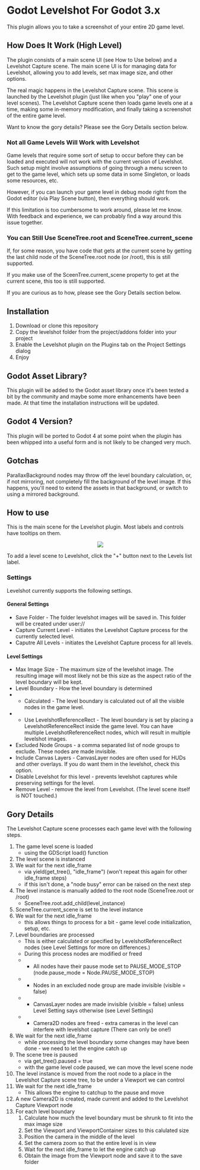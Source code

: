 # Godot Levelshot For Godot 3.x
This plugin allows you to take a screenshot of your entire 2D game level.

## How Does It Work (High Level)

The plugin consists of a main scene UI (see How to Use below) and a Levelshot Capture scene.  The main scene UI is for managing data for Levelshot, allowing you to add levels, set max image size, and other options.

The real magic happens in the Levelshot Capture scene.  This scene is launched by the Levelshot plugin (just like when you "play" one of your level scenes).  The Levelshot Capture scene then loads game levels one at a time, making some in-memory modification, and finally taking a screenshot of the entire game level.

Want to know the gory details?  Please see the Gory Details section below.

### Not all Game Levels Will Work with Levelshot

Game levels that require some sort of setup to occur before they can be loaded and executed will not work with the current version of Levelshot.  Such setup might involve assumptions of going through a menu screen to get to the game level, which sets up some data in some Singleton, or loads some resources, etc.

However, if you can launch your game level in debug mode right from the Godot editor (via Play Scene button), then everything should work.

If this limitation is too cumbersome to work around, please let me know.  With feedback and experience, we can probably find a way around this issue together.

### You can Still Use SceneTree.root and SceneTree.current_scene

If, for some reason, you have code that gets at the current scene by getting the last child node of the SceneTree.root node (or /root), this is still supported.

If you make use of the SceenTree.current_scene property to get at the current scene, this too is still supported.

If you are curious as to how, please see the Gory Details section below.

## Installation

 1. Download or clone this repository
 2. Copy the levelshot folder from the project/addons folder into your project
 3. Enable the Levelshot plugin on the Plugins tab on the Project Settings dialog
 4. Enjoy


## Godot Asset Library?

This plugin will be added to the Godot asset library once it's been tested a bit by the community and maybe some more enhancements have been made.  At that time the installation instructions will be updated.

## Godot 4 Version?

This plugin will be ported to Godot 4 at some point when the plugin has been whipped into a useful form and is not likely to be changed very much.


## Gotchas

ParallaxBackground nodes may throw off the level boundary calculation, or, if not mirroring, not completely fill the background of the level image.  If this happens, you'll need to extend the assets in that background, or switch to using a mirrored background.


## How to use

This is the main scene for the Levelshot plugin.  Most labels and controls have tooltips on them.

<p align="center">
<img src="readme_images/levelshot_main_screen.png" />
</p>

To add a level scene to Levelshot, click the "+" button next to the Levels list label.

### Settings
Levelshot currently supports the following settings.

#### General Settings

* Save Folder - The folder levelshot images will be saved in.  This folder will be created under user://
* Capture Current Level - initiates the Levelshot Capture process for the currently selected level.
* Caputre All Levels - initiates the Levelshot Capture process for all levels.

#### Level Settings

* Max Image Size - The maximum size of the levelshot image.  The resulting image will most likely not be this size as the aspect ratio of the level boundary will be kept.
* Level Boundary - How the level boundary is determined
* * Calculated - The level boundary is calculated out of all the visible nodes in the game level.
* * Use LevelshotReferenceRect - The level boundary is set by placing a LevelshotReferenceRect inside the game level.  You can have multiple LevelshotReferenceRect nodes, which will result in multiple levelshot images.
* Excluded Node Groups - a comma separated list of node groups to exclude.  These nodes are made invisible.
* Include Canvas Layers - CanvasLayer nodes are often used for HUDs and other overlays.  If you do want them in the levelshot, check this option.
* Disable Levelshot for this level - prevents levelshot captures while preserving settings for the level.
* Remove Level - remove the level from Levelshot.  (The level scene itself is NOT touched.)


## Gory Details

The Levelshot Capture scene processes each game level with the following steps.

1. The game level scene is loaded
    * using the GDScript load() function
2. The level scene is instanced
3. We wait for the next idle_frame
    * via yield(get_tree(), "idle_frame") (won't repeat this again for other idle_frame steps)
    * if this isn't done, a "node busy" error can be raised on the next step
4. The level instance is manually added to the root node (SceneTree.root or /root)
    * SceneTree.root.add_child(level_instance)
5. SceneTree.current_scene is set to the level instance
3. We wait for the next idle_frame
    * this allows things to process for a bit - game level code initialization, setup, etc.
6. Level boundaries are processed
    * This is either calculated or specified by LevelshotReferenceRect nodes (see Level Settings for more on differences.)
    * During this process nodes are modified or freed
    * * All nodes have their pause mode set to PAUSE_MODE_STOP  (node.pause_mode = Node.PAUSE_MODE_STOP)
    * * Nodes in an excluded node group are made invisible (visible = false)
    * * CanvasLayer nodes are made invisible (visible = false) unless Level Setting says otherwise (see Level Settings)
    * * Camera2D nodes are freed - extra cameras in the level can interfere with levelshot capture (There can only be one!)
7. We wait for the next idle_frame
    * while processing the level boundary some changes may have been done - we need to let the engine catch up
8. The scene tree is paused
    * via get_tree().paused = true
    * with the game level code paused, we can move the level scene node
9. The level instance is moved from the root node to a place in the Levelshot Capture scene tree, to be under a Viewport we can control
10. We wait for the next idle_frame
    * This allows the engine to catchup to the pause and move
11. A new Camera2D is created, made current and added to the Levelshot Capture Viewport node
13. For each level boundary
    1. Calculate how much the level boundary must be shrunk to fit into the max image size
    2. Set the Viewport and ViewportContainer sizes to this calulated size
    3. Position the camera in the middle of the level
    4. Set the camera zoom so that the entire level is in view
    5. Wait for the next idle_frame to let the engine catch up
    6. Obtain the image from the Viewport node and save it to the save folder




































